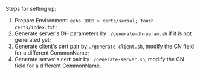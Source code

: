 Steps for setting up:

1. Prepare Environment: `echo 1000 > certs/serial; touch certs/index.txt`;
2. Generate server's DH parameters by `./generate-dh-param.sh` if it is not generated yet;
3. Generate client's cert pair by `./generate-client.sh`, modify the CN field for a different CommonName;
4. Generate server's cert pair by `./generate-server.sh`, modify the CN field for a different CommonName.

